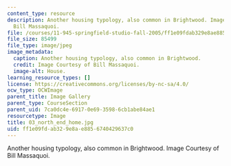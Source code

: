 ```yaml
---
content_type: resource
description: Another housing typology, also common in Brightwood. Image Courtesy of
  Bill Massaquoi.
file: /courses/11-945-springfield-studio-fall-2005/ff1e09fdab329e8ae8856740429637c0_03_north_end_home.jpg
file_size: 85499
file_type: image/jpeg
image_metadata:
  caption: Another housing typology, also common in Brightwood.
  credit: Image Courtesy of Bill Massaquoi.
  image-alt: House.
learning_resource_types: []
license: https://creativecommons.org/licenses/by-nc-sa/4.0/
ocw_type: OCWImage
parent_title: Image Gallery
parent_type: CourseSection
parent_uid: 7ca0dc4e-6917-0e69-3598-6cb1abe84ae1
resourcetype: Image
title: 03_north_end_home.jpg
uid: ff1e09fd-ab32-9e8a-e885-6740429637c0
---
```

Another housing typology, also common in Brightwood. Image Courtesy of Bill Massaquoi.